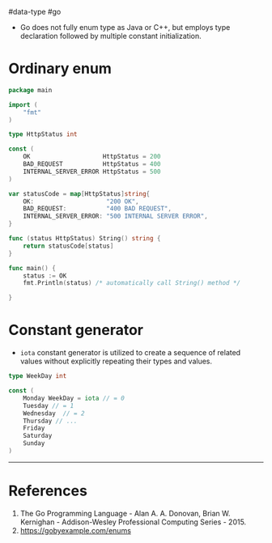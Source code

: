 #data-type #go 

- Go does not fully enum type as Java or C++, but employs type declaration followed by multiple constant initialization.
# Ordinary enum
```Go title='Enum'
package main

import (
	"fmt"
)

type HttpStatus int

const (
	OK                    HttpStatus = 200
	BAD_REQUEST           HttpStatus = 400
	INTERNAL_SERVER_ERROR HttpStatus = 500
)

var statusCode = map[HttpStatus]string{
	OK:                    "200 OK",
	BAD_REQUEST:           "400 BAD REQUEST",
	INTERNAL_SERVER_ERROR: "500 INTERNAL SERVER ERROR",
}

func (status HttpStatus) String() string {
	return statusCode[status]
}

func main() {
	status := OK
	fmt.Println(status) /* automatically call String() method */

}
```

# Constant generator
- `iota` constant generator is utilized to create a sequence of related values without explicitly repeating their types and values.
```Go title='Constant generator in enum'
type WeekDay int

const (
	Monday WeekDay = iota // = 0
	Tuesday // = 1
	Wednesday  // = 2
	Thursday // ...
	Friday
	Saturday
	Sunday
)

```

---
# References
1. The Go Programming Language - Alan A. A. Donovan, Brian W. Kernighan - Addison-Wesley Professional Computing Series - 2015.
2. https://gobyexample.com/enums
